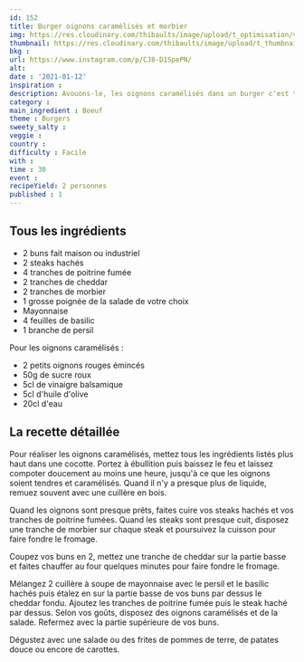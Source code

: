 ```yaml
---
id: 152
title: Burger oignons caramélisés et morbier
img: https://res.cloudinary.com/thibaults/image/upload/t_optimisation/v1610482058/Recipes/20210112_burger_morbier.jpg
thumbnail: https://res.cloudinary.com/thibaults/image/upload/t_thumbnail_josie/v1610482058/Recipes/20210112_burger_morbier.jpg
bkg : 
url: https://www.instagram.com/p/CJ8-D1SpePN/
alt: 
date : '2021-01-12'
inspiration : 
description: Avouons-le, les oignons caramélisés dans un burger c'est toujours délicieux ! Découvrez cette recette de burger au morbier.
category : 
main_ingredient : Boeuf
theme : Burgers
sweety_salty : 
veggie : 
country :
difficulty : Facile
with : 
time : 30
event :
recipeYield: 2 personnes
published : 1
---
```


## Tous les ingrédients
 - 2 buns fait maison ou industriel
 - 2 steaks hachés
 - 4 tranches de poitrine fumée
 - 2 tranches de cheddar
 - 2 tranches de morbier
 - 1 grosse poignée de la salade de votre choix
 - Mayonnaise
 - 4 feuilles de basilic
 - 1 branche de persil

Pour les oignons caramélisés :
 - 2 petits oignons rouges émincés
 - 50g de sucre roux
 - 5cl de vinaigre balsamique
 - 5cl d'huile d'olive
 - 20cl d'eau

## La recette détaillée
Pour réaliser les oignons caramélisés, mettez tous les ingrédients listés plus haut dans une cocotte. Portez à ébullition puis baissez le feu et laissez compoter doucement au moins une heure, jusqu'à ce que les oignons soient tendres et caramélisés. Quand il n'y a presque plus de liquide, remuez souvent avec une cuillère en bois.

Quand les oignons sont presque prêts, faites cuire vos steaks hachés et vos tranches de poitrine fumées. Quand les steaks sont presque cuit, disposez une tranche de morbier sur chaque steak et poursuivez la cuisson pour faire fondre le fromage.

Coupez vos buns en 2, mettez une tranche de cheddar sur la partie basse et faites chauffer au four quelques minutes pour faire fondre le fromage.

Mélangez 2 cuillère à soupe de mayonnaise avec le persil et le basilic hachés puis étalez en sur la partie basse de vos buns par dessus le cheddar fondu. Ajoutez les tranches de poitrine fumée puis le steak haché par dessus. Selon vos goûts, disposez des oignons caramélisés et de la salade. Refermez avec la partie supérieure de vos buns.

Dégustez avec une salade ou des frites de pommes de terre, de patates douce ou encore de carottes.
